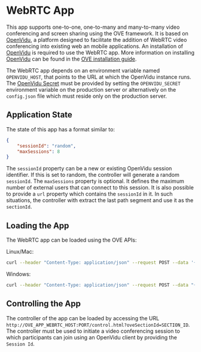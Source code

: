 # WebRTC App

This app supports one-to-one, one-to-many and many-to-many video conferencing and screen sharing using the OVE framework. It is based on [OpenVidu](https://openvidu.io/), a platform designed to facilitate the addition of WebRTC video conferencing into existing web an mobile applications. An installation of [OpenVidu](https://openvidu.io/) is required to use the WebRTC app. More information on installing [OpenVidu](https://openvidu.io/) can be found in the [OVE installation guide](https://ove.readthedocs.io/en/stable/docs/INSTALLATION.html).

The WebRTC app depends on an environment variable named `OPENVIDU_HOST`, that points to the URL at which the OpenVidu instance runs. The [OpenVidu Secret](https://openvidu.io/docs/troubleshooting/#4-does-my-app-need-a-server-side) must be provided by setting the `OPENVIDU_SECRET` environment variable on the production server or alternatively on the `config.json` file which must reside only on the production server.

## Application State

The state of this app has a format similar to:

```json
{
    "sessionId": "random",
    "maxSessions": 8
}
```

The `sessionId` property can be a new or existing OpenVidu session identifier. If this is set to random, the controller will generate a random `sessionId`. The `maxSessions` property is optional. It defines the maximum number of external users that can connect to this session. It is also possible to provide a `url` property which contains the `sessionId` in it. In such situations, the controller with extract the last path segment and use it as the `sectionId`.

## Loading the App

The WebRTC app can be loaded using the OVE APIs:

Linux/Mac:

```sh
curl --header "Content-Type: application/json" --request POST --data '{"app": {"url": "http://OVE_APP_WEBRTC_HOST:PORT","states": {"load": {"sessionId": "random"}}}, "space": "OVE_SPACE", "h": 500, "w": 500, "y": 0, "x": 0}' http://OVE_CORE_HOST:PORT/section
```

Windows:

```sh
curl --header "Content-Type: application/json" --request POST --data "{\"app\": {\"url\": \"http://OVE_APP_WEBRTC_HOST:PORT\", \"states\": {\"load\": {\"sessionId\": \"random\"}}}, \"space\": \"OVE_SPACE\", \"h\": 500, \"w\": 500, \"y\": 0, \"x\": 0}" http://OVE_CORE_HOST:PORT/section
```

## Controlling the App

The controller of the app can be loaded by accessing the URL `http://OVE_APP_WEBRTC_HOST:PORT/control.html?oveSectionId=SECTION_ID`. The controller must be used to initiate a video conferencing session to which participants can join using an OpenVidu client by providing the `Session Id`.
